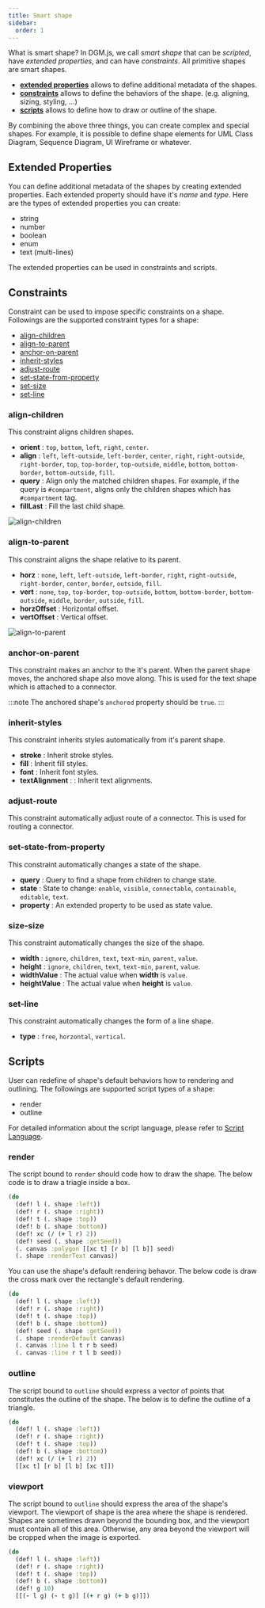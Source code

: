 ```yaml
---
title: Smart shape
sidebar:
  order: 1
---
```


What is smart shape? In DGM.js, we call _smart shape_ that can be _scripted_, have _extended properties_, and can have _constraints_. All primitive shapes are smart shapes.

- [**extended properties**](#extended-properties) allows to define additional metadata of the shapes.
- [**constraints**](#constraints) allows to define the behaviors of the shape. (e.g. aligning, sizing, styling, ...)
- [**scripts**](#scripts) allows to define how to draw or outline of the shape.

By combining the above three things, you can create complex and special shapes. For example, it is possible to define shape elements for UML Class Diagram, Sequence Diagram, UI Wireframe or whatever.

## Extended Properties

You can define additional metadata of the shapes by creating extended properties. Each extended property should have it's _name_ and _type_. Here are the types of extended properties you can create:

- string
- number
- boolean
- enum
- text (multi-lines)

The extended properties can be used in constraints and scripts.

## Constraints

Constraint can be used to impose specific constraints on a shape. Followings are the supported constraint types for a shape:

- [align-children](#align-children)
- [align-to-parent](#align-to-parent)
- [anchor-on-parent](#anchor-on-parent)
- [inherit-styles](#inherit-styles)
- [adjust-route](#adjust-route)
- [set-state-from-property](#set-state-from-property)
- [set-size](#size-size)
- [set-line](#set-line)

### align-children

This constraint aligns children shapes.

- **orient** : `top`, `bottom`, `left`, `right`, `center`.
- **align** : `left`, `left-outside`, `left-border`, `center`, `right`, `right-outside`, `right-border`, `top`, `top-border`, `top-outside`, `middle`, `bottom`, `bottom-border`, `bottom-outside`, `fill`.
- **query** : Align only the matched children shapes. For example, if the query is `#compartment`, aligns only the children shapes which has `#compartment` tag.
- **fillLast** : Fill the last child shape.

![align-children](https://fs.dgm.sh/i/_lGjyzTaaz_R7sZ4L1VHe/lt@1x.png)

### align-to-parent

This constraint aligns the shape relative to its parent.

- **horz** : `none`, `left`, `left-outside`, `left-border`, `right`, `right-outside`, `right-border`, `center`, `border`, `outside`, `fill`.
- **vert** : `none`, `top`, `top-border`, `top-outside`, `bottom`, `bottom-border`, `bottom-outside`, `middle`, `border`, `outside`, `fill`.
- **horzOffset** : Horizontal offset.
- **vertOffset** : Vertical offset.

![align-to-parent](https://fs.dgm.sh/i/Rf8jUx1l3ZTMmOJQmTKZI/lt@1x.png)

### anchor-on-parent

This constraint makes an anchor to the it's parent. When the parent shape moves, the anchored shape also move along. This is used for the text shape which is attached to a connector.

:::note
The anchored shape's `anchored` property should be `true`.
:::

### inherit-styles

This constraint inherits styles automatically from it's parent shape.

- **stroke** : Inherit stroke styles.
- **fill** : Inherit fill styles.
- **font** : Inherit font styles.
- **textAlignment** :  : Inherit text alignments.

### adjust-route

This constraint automatically adjust route of a connector. This is used for routing a connector.

### set-state-from-property

This constraint automatically changes a state of the shape.

- **query** : Query to find a shape from children to change state.
- **state** : State to change: `enable`, `visible`, `connectable`, `containable`, `editable`, `text`.
- **property** : An extended property to be used as state value.

### size-size

This constraint automatically changes the size of the shape.

- **width** : `ignore`, `children`, `text`, `text-min`, `parent`, `value`.
- **height** : `ignore`, `children`, `text`, `text-min`, `parent`, `value`.
- **widthValue** : The actual value when **width** is `value`.
- **heightValue** : The actual value when **height** is `value`.

### set-line

This constraint automatically changes the form of a line shape.

- **type** : `free`, `horzontal`, `vertical`.

## Scripts

User can redefine of shape's default behaviors how to rendering and outlining. The followings are supported script types of a shape:

- render
- outline

For detailed information about the script language, please refer to [Script Language](/guides/script-language/).

### render

The script bound to `render` should code how to draw the shape. The below code is to draw a triagle inside a box.

```clojure title="render (triangle)"
(do
  (def! l (. shape :left))
  (def! r (. shape :right))
  (def! t (. shape :top))
  (def! b (. shape :bottom))
  (def! xc (/ (+ l r) 2))
  (def! seed (. shape :getSeed))
  (. canvas :polygon [[xc t] [r b] [l b]] seed)
  (. shape :renderText canvas))
```

You can use the shape's default rendering behavor. The below code is draw the cross mark over the rectangle's default rendering.

```clojure title="render (cross box)"
(do
  (def! l (. shape :left))
  (def! r (. shape :right))
  (def! t (. shape :top))
  (def! b (. shape :bottom))
  (def! seed (. shape :getSeed))
  (. shape :renderDefault canvas)
  (. canvas :line l t r b seed)
  (. canvas :line r t l b seed))
```

### outline

The script bound to `outline` should express a vector of points that constitutes the outline of the shape. The below is to define the outline of a triangle.

```clojure title="outline (triangle)"
(do
  (def! l (. shape :left))
  (def! r (. shape :right))
  (def! t (. shape :top))
  (def! b (. shape :bottom))
  (def! xc (/ (+ l r) 2))
  [[xc t] [r b] [l b] [xc t]])
```

### viewport

The script bound to `outline` should express the area of the shape's viewport. The viewport of shape is the area where the shape is rendered. Shapes are sometimes drawn beyond the bounding box, and the viewport must contain all of this area. Otherwise, any area beyond the viewport will be cropped when the image is exported.

```clojure title="viewport (expanded as 10)"
(do
  (def! l (. shape :left))
  (def! r (. shape :right))
  (def! t (. shape :top))
  (def! b (. shape :bottom))
  (def! g 10)
  [[(- l g) (- t g)] [(+ r g) (+ b g)]])
```
